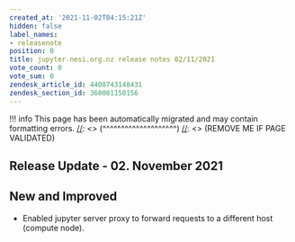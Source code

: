 ```yaml
---
created_at: '2021-11-02T04:15:21Z'
hidden: false
label_names:
- releasenote
position: 0
title: jupyter.nesi.org.nz release notes 02/11/2021
vote_count: 0
vote_sum: 0
zendesk_article_id: 4408743148431
zendesk_section_id: 360001150156
---
```




[//]: <> (REMOVE ME IF PAGE VALIDATED)
[//]: <> (vvvvvvvvvvvvvvvvvvvv)
!!! info
    This page has been automatically migrated and may contain formatting errors.
[//]: <> (^^^^^^^^^^^^^^^^^^^^)
[//]: <> (REMOVE ME IF PAGE VALIDATED)

## Release Update - 02. November 2021

## New and Improved

-   Enabled jupyter server proxy to forward requests to a different host
    (compute node).

 
